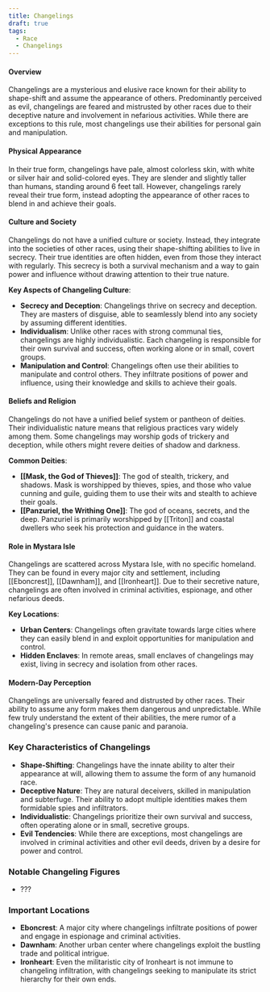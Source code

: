 ```yaml
---
title: Changelings
draft: true
tags:
  - Race
  - Changelings
---
```


#### Overview

Changelings are a mysterious and elusive race known for their ability to shape-shift and assume the appearance of others. Predominantly perceived as evil, changelings are feared and mistrusted by other races due to their deceptive nature and involvement in nefarious activities. While there are exceptions to this rule, most changelings use their abilities for personal gain and manipulation.

#### Physical Appearance

In their true form, changelings have pale, almost colorless skin, with white or silver hair and solid-colored eyes. They are slender and slightly taller than humans, standing around 6 feet tall. However, changelings rarely reveal their true form, instead adopting the appearance of other races to blend in and achieve their goals.

#### Culture and Society

Changelings do not have a unified culture or society. Instead, they integrate into the societies of other races, using their shape-shifting abilities to live in secrecy. Their true identities are often hidden, even from those they interact with regularly. This secrecy is both a survival mechanism and a way to gain power and influence without drawing attention to their true nature.

**Key Aspects of Changeling Culture**:

- **Secrecy and Deception**: Changelings thrive on secrecy and deception. They are masters of disguise, able to seamlessly blend into any society by assuming different identities.
- **Individualism**: Unlike other races with strong communal ties, changelings are highly individualistic. Each changeling is responsible for their own survival and success, often working alone or in small, covert groups.
- **Manipulation and Control**: Changelings often use their abilities to manipulate and control others. They infiltrate positions of power and influence, using their knowledge and skills to achieve their goals.

#### Beliefs and Religion

Changelings do not have a unified belief system or pantheon of deities. Their individualistic nature means that religious practices vary widely among them. Some changelings may worship gods of trickery and deception, while others might revere deities of shadow and darkness.

**Common Deities**:

- **[[Mask, the God of Thieves]]**: The god of stealth, trickery, and shadows. Mask is worshipped by thieves, spies, and those who value cunning and guile, guiding them to use their wits and stealth to achieve their goals.
- **[[Panzuriel, the Writhing One]]**: The god of oceans, secrets, and the deep. Panzuriel is primarily worshipped by [[Triton]] and coastal dwellers who seek his protection and guidance in the waters.

#### Role in Mystara Isle

Changelings are scattered across Mystara Isle, with no specific homeland. They can be found in every major city and settlement, including [[Eboncrest]], [[Dawnham]], and [[Ironheart]]. Due to their secretive nature, changelings are often involved in criminal activities, espionage, and other nefarious deeds.

**Key Locations**:

- **Urban Centers**: Changelings often gravitate towards large cities where they can easily blend in and exploit opportunities for manipulation and control.
- **Hidden Enclaves**: In remote areas, small enclaves of changelings may exist, living in secrecy and isolation from other races.

#### Modern-Day Perception

Changelings are universally feared and distrusted by other races. Their ability to assume any form makes them dangerous and unpredictable. While few truly understand the extent of their abilities, the mere rumor of a changeling's presence can cause panic and paranoia.

### Key Characteristics of Changelings

- **Shape-Shifting**: Changelings have the innate ability to alter their appearance at will, allowing them to assume the form of any humanoid race.
- **Deceptive Nature**: They are natural deceivers, skilled in manipulation and subterfuge. Their ability to adopt multiple identities makes them formidable spies and infiltrators.
- **Individualistic**: Changelings prioritize their own survival and success, often operating alone or in small, secretive groups.
- **Evil Tendencies**: While there are exceptions, most changelings are involved in criminal activities and other evil deeds, driven by a desire for power and control.

### Notable Changeling Figures

- ???

### Important Locations

- **Eboncrest**: A major city where changelings infiltrate positions of power and engage in espionage and criminal activities.
- **Dawnham**: Another urban center where changelings exploit the bustling trade and political intrigue.
- **Ironheart**: Even the militaristic city of Ironheart is not immune to changeling infiltration, with changelings seeking to manipulate its strict hierarchy for their own ends.
